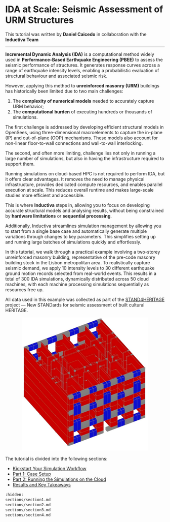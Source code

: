 # IDA at Scale: Seismic Assessment of URM Structures

This tutorial was written by **Daniel Caicedo** in collaboration with the **Inductiva Team**

---

**Incremental Dynamic Analysis (IDA)** is a computational method widely used in **Performance-Based Earthquake Engineering (PBEE)** to assess the seismic performance of structures. It generates response curves across a range of earthquake intensity levels, enabling a probabilistic evaluation of structural behaviour and associated seismic risk.

However, applying this method to **unreinforced masonry (URM)** buildings has historically been limited due to two main challenges:
1. The **complexity of numerical models** needed to accurately capture URM behavior;
2. The **computational burden** of executing hundreds or thousands of simulations.

The first challenge is addressed by developing efficient structural models in OpenSees, using three-dimensional macroelements 
to capture the in-plane (IP) and out-of-plane (OOP) mechanisms. These models also account for non-linear floor-to-wall connections 
and wall-to-wall interlocking.

The second, and often more limiting, challenge lies not only in running a large number of simulations, but also in having the infrastructure required to support them. 

Running simulations on cloud-based HPC is not required to perform IDA, but it offers clear advantages. It removes the need to 
manage physical infrastructure, provides dedicated compute resources, and enables parallel execution at scale. This reduces overall 
runtime and makes large-scale studies more efficient and accessible.

This is where **Inductiva** steps in, allowing you to focus on developing accurate structural models and analysing results, without 
being constrained by **hardware limitations** or **sequential processing**.

Additionally, Inductiva streamlines simulation management by allowing you to start from a single base case and automatically generate multiple variations through changes to key parameters. This simplifies setting up and running large batches of simulations quickly and effortlessly.

In this tutorial, we walk through a practical example involving a two-storey unreinforced masonry building, representative of the pre-code masonry building stock in the Lisbon metropolitan area. To realistically 
capture seismic demand, we apply 10 intensity levels to 30 different earthquake ground motion records selected 
from real-world events. This results in a total of 300 IDA simulations, dynamically distributed across 50 cloud machines, with each machine processing simulations sequentially as resources free up.

All data used in this example was collected as part of the [STAND4HERITAGE](https://stand4heritage.org) project — New STANDards for seismic assessment of built cultural HERITAGE.

<p align="center"><img src="../_static/prototype.jpeg" alt="Prototype" width="400"></p> 

The tutorial is divided into the following sections:
- [Kickstart Your Simulation Workflow](sections/section1)
- [Part 1: Case Setup](sections/section2)
- [Part 2: Running the Simulations on the Cloud](sections/section2)
- [Results and Key Takeaways](sections/section3)

```{toctree}
:hidden:
sections/section1.md
sections/section2.md
sections/section3.md
sections/section4.md
```